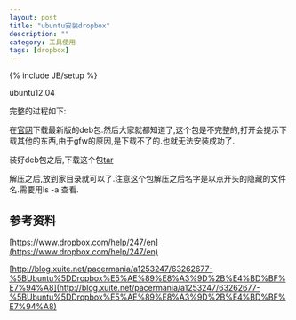 ```yaml
---
layout: post
title: "ubuntu安装dropbox"
description: ""
category: 工具使用
tags: [dropbox]
---
```

{% include JB/setup %}

ubuntu12.04

完整的过程如下:

在[官网](https://linux.dropbox.com/packages/ubuntu/)下载最新版的deb包.然后大家就都知道了,这个包是不完整的,打开会提示下载其他的东西,由于gfw的原因,是下载不了的.也就无法安装成功了.

装好deb包之后,下载这个包[tar](www.dropbox.com/download?plat=lnx.x86)

解压之后,放到家目录就可以了.注意这个包解压之后名字是以点开头的隐藏的文件名.需要用ls -a 查看.

## 参考资料 ##

[https://www.dropbox.com/help/247/en](https://www.dropbox.com/help/247/en)

[http://blog.xuite.net/pacermania/a1253247/63262677-%5BUbuntu%5DDropbox%E5%AE%89%E8%A3%9D%2B%E4%BD%BF%E7%94%A8](http://blog.xuite.net/pacermania/a1253247/63262677-%5BUbuntu%5DDropbox%E5%AE%89%E8%A3%9D%2B%E4%BD%BF%E7%94%A8)


